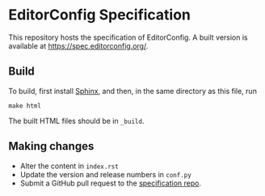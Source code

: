 # EditorConfig Specification

This repository hosts the specification of EditorConfig. A built version is
available at <https://spec.editorconfig.org/>.

## Build

To build, first install [Sphinx], and then, in the same directory as this
file, run

    make html

The built HTML files should be in `_build`.

## Making changes

- Alter the content in `index.rst`
- Update the version and release numbers in `conf.py`
- Submit a GitHub pull request to the [specification repo].

[specification repo]: https://github.com/editorconfig/specification/
[Sphinx]: https://www.sphinx-doc.org/en/master/usage/installation.html
